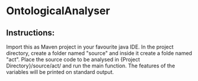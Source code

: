 # OntologicalAnalyser

## Instructions:
Import this as Maven project in your favourite java IDE. In the project directory, create a folder named "source" and inside it
create a folde named "act". Place the source code to be analysed in {Project Directory}/source/act/ and run the main function.
The features of the variables will be printed on standard output.
